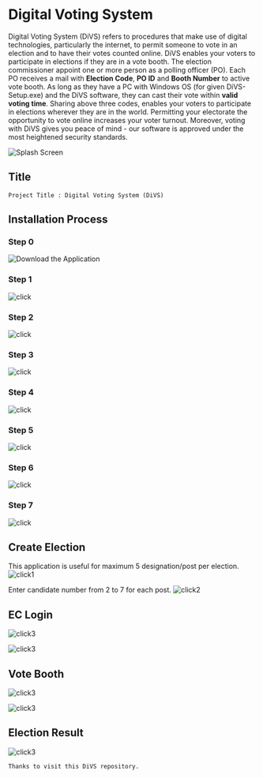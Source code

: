 # Digital Voting System
Digital Voting System (DiVS) refers to procedures that make use of digital technologies, particularly the internet, to permit someone to vote in an election and to have their votes counted online. DiVS enables your voters to participate in elections if they are in a vote booth. The election commissioner appoint one or more person as a polling officer (PO). Each PO receives a mail with **Election Code**, **PO ID** and **Booth Number** to active vote booth. As long as they have a PC with Windows OS (for given DiVS-Setup.exe) and the DiVS software, they can cast their vote within **valid voting time**. Sharing above three codes, enables your voters to participate in elections wherever they are in the world. Permitting your electorate the opportunity to vote online increases your voter turnout. Moreover, voting with DiVS gives you peace of mind - our software is approved under the most heightened security standards.

![Splash Screen](images/divs0.png)

## Title
```
Project Title : Digital Voting System (DiVS)
```
## Installation Process

### Step 0

![Download](https://github.com/ranaswe2/Digital-Voting-System/releases/tag/v1.0-beta) the Application

### Step 1
![click](images/divs1.png)

### Step 2
![click](images/divs2.png)

### Step 3
![click](images/divs3.png)

### Step 4
![click](images/divs4.png)

### Step 5
![click](images/divs5.png)

### Step 6
![click](images/divs6.png)

### Step 7
![click](images/divs7.png)




## Create Election

This application is useful for maximum 5 designation/post per election.
![click1](images/divs8.png)

Enter candidate number from 2 to 7 for each post.
![click2](images/divs9.png)

## EC Login
![click3](images/divs10.png)

![click3](images/divs11.png)

## Vote Booth

![click3](images/divs12.png)

![click3](images/divs13.png)

## Election Result

![click3](images/divs14.png)

```
Thanks to visit this DiVS repository.
```
